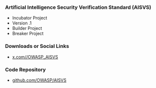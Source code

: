 ### Artificial Intelligence Security Verification Standard (AISVS)
* Incubator Project
* Version .1
* Builder Project
* Breaker Project

### Downloads or Social Links
* [x.com//OWASP_AISVS](https://x.com/OWASP_AISVS)

### Code Repository
* [github.com/OWASP/AISVS](https://github.com/OWASP/AISVS/)

